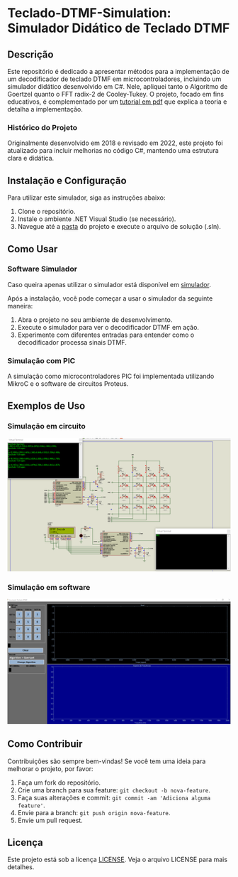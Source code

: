 # Teclado-DTMF-Simulation: Simulador Didático de Teclado DTMF

## Descrição

Este repositório é dedicado a apresentar métodos para a implementação de um decodificador de teclado DTMF em microcontroladores, incluindo um simulador didático desenvolvido em C#. Nele, apliquei tanto o Algoritmo de Goertzel quanto o FFT radix-2 de Cooley-Tukey. O projeto, focado em fins educativos, é complementado por um [tutorial em pdf](Decodificador%20digital%20de%20tons%20DTMF.pdf) que explica a teoria e detalha a implementação.

### Histórico do Projeto

Originalmente desenvolvido em 2018 e revisado em 2022, este projeto foi atualizado para incluir melhorias no código C#, mantendo uma estrutura clara e didática.

## Instalação e Configuração

Para utilizar este simulador, siga as instruções abaixo:
1. Clone o repositório.
2. Instale o ambiente .NET Visual Studio (se necessário).
3. Navegue até a [pasta](./TecladoDTMF) do projeto e execute o arquivo de solução (.sln).

## Como Usar

### Software Simulador

Caso queira apenas utilizar o simulador está disponível em [simulador](./TecladoDTMF/bin/Debug).

Após a instalação, você pode começar a usar o simulador da seguinte maneira:
1. Abra o projeto no seu ambiente de desenvolvimento.
2. Execute o simulador para ver o decodificador DTMF em ação.
3. Experimente com diferentes entradas para entender como o decodificador processa sinais DTMF.

### Simulação com PIC

A simulação como microcontroladores PIC foi implementada utilizando MikroC e o software de circuitos Proteus.


## Exemplos de Uso

### Simulação em circuito

![Circuito](./resource/print-simulation.png)


### Simulação em software

![Print-Screen](./resource/print-screen.gif)


## Como Contribuir

Contribuições são sempre bem-vindas! Se você tem uma ideia para melhorar o projeto, por favor:

1. Faça um fork do repositório.
2. Crie uma branch para sua feature: `git checkout -b nova-feature`.
3. Faça suas alterações e commit: `git commit -am 'Adiciona alguma feature'`.
4. Envie para a branch: `git push origin nova-feature`.
5. Envie um pull request.

## Licença

Este projeto está sob a licença [LICENSE](LICENSE). Veja o arquivo LICENSE para mais detalhes.
